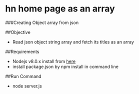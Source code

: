  hn home page as an array
=================

###Creating Object array from json

##Objective

* Read json object string array and fetch its titles as an array


##Requirements

* Nodejs v8.0.x install from [here](http://nodejs.org/download/)
* install package.json by npm install in command line


##Run Command

* node server.js







